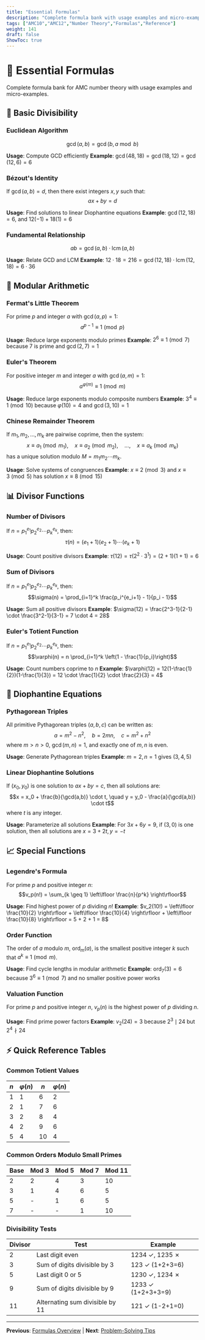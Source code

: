 ```yaml
---
title: "Essential Formulas"
description: "Complete formula bank with usage examples and micro-examples for AMC number theory."
tags: ["AMC10","AMC12","Number Theory","Formulas","Reference"]
weight: 141
draft: false
ShowToc: true
---
```


# 📏 Essential Formulas

Complete formula bank for AMC number theory with usage examples and micro-examples.

## 🔢 Basic Divisibility

### Euclidean Algorithm
$$\gcd(a,b) = \gcd(b, a \bmod b)$$

**Usage**: Compute GCD efficiently
**Example**: $\gcd(48,18) = \gcd(18,12) = \gcd(12,6) = 6$

### Bézout's Identity
If $\gcd(a,b) = d$, then there exist integers $x,y$ such that:
$$ax + by = d$$

**Usage**: Find solutions to linear Diophantine equations
**Example**: $\gcd(12,18) = 6$, and $12(-1) + 18(1) = 6$

### Fundamental Relationship
$$ab = \gcd(a,b) \cdot \operatorname{lcm}(a,b)$$

**Usage**: Relate GCD and LCM
**Example**: $12 \cdot 18 = 216 = \gcd(12,18) \cdot \operatorname{lcm}(12,18) = 6 \cdot 36$

## 🔄 Modular Arithmetic

### Fermat's Little Theorem
For prime $p$ and integer $a$ with $\gcd(a,p) = 1$:
$$a^{p-1} \equiv 1 \pmod{p}$$

**Usage**: Reduce large exponents modulo primes
**Example**: $2^6 \equiv 1 \pmod{7}$ because $7$ is prime and $\gcd(2,7) = 1$

### Euler's Theorem
For positive integer $m$ and integer $a$ with $\gcd(a,m) = 1$:
$$a^{\varphi(m)} \equiv 1 \pmod{m}$$

**Usage**: Reduce large exponents modulo composite numbers
**Example**: $3^4 \equiv 1 \pmod{10}$ because $\varphi(10) = 4$ and $\gcd(3,10) = 1$

### Chinese Remainder Theorem
If $m_1, m_2, \ldots, m_k$ are pairwise coprime, then the system:
$$x \equiv a_1 \pmod{m_1}, \quad x \equiv a_2 \pmod{m_2}, \quad \ldots, \quad x \equiv a_k \pmod{m_k}$$
has a unique solution modulo $M = m_1 m_2 \cdots m_k$.

**Usage**: Solve systems of congruences
**Example**: $x \equiv 2 \pmod{3}$ and $x \equiv 3 \pmod{5}$ has solution $x \equiv 8 \pmod{15}$

## 📊 Divisor Functions

### Number of Divisors
If $n = p_1^{e_1} p_2^{e_2} \cdots p_k^{e_k}$, then:
$$\tau(n) = (e_1 + 1)(e_2 + 1) \cdots (e_k + 1)$$

**Usage**: Count positive divisors
**Example**: $\tau(12) = \tau(2^2 \cdot 3^1) = (2+1)(1+1) = 6$

### Sum of Divisors
If $n = p_1^{e_1} p_2^{e_2} \cdots p_k^{e_k}$, then:
$$\sigma(n) = \prod_{i=1}^k \frac{p_i^{e_i+1} - 1}{p_i - 1}$$

**Usage**: Sum all positive divisors
**Example**: $\sigma(12) = \frac{2^3-1}{2-1} \cdot \frac{3^2-1}{3-1} = 7 \cdot 4 = 28$

### Euler's Totient Function
If $n = p_1^{e_1} p_2^{e_2} \cdots p_k^{e_k}$, then:
$$\varphi(n) = n \prod_{i=1}^k \left(1 - \frac{1}{p_i}\right)$$

**Usage**: Count numbers coprime to $n$
**Example**: $\varphi(12) = 12(1-\frac{1}{2})(1-\frac{1}{3}) = 12 \cdot \frac{1}{2} \cdot \frac{2}{3} = 4$

## 🔺 Diophantine Equations

### Pythagorean Triples
All primitive Pythagorean triples $(a,b,c)$ can be written as:
$$a = m^2 - n^2, \quad b = 2mn, \quad c = m^2 + n^2$$
where $m > n > 0$, $\gcd(m,n) = 1$, and exactly one of $m,n$ is even.

**Usage**: Generate Pythagorean triples
**Example**: $m=2, n=1$ gives $(3,4,5)$

### Linear Diophantine Solutions
If $(x_0, y_0)$ is one solution to $ax + by = c$, then all solutions are:
$$x = x_0 + \frac{b}{\gcd(a,b)} \cdot t, \quad y = y_0 - \frac{a}{\gcd(a,b)} \cdot t$$
where $t$ is any integer.

**Usage**: Parameterize all solutions
**Example**: For $3x + 6y = 9$, if $(3,0)$ is one solution, then all solutions are $x = 3 + 2t, y = -t$

## 📈 Special Functions

### Legendre's Formula
For prime $p$ and positive integer $n$:
$$v_p(n!) = \sum_{k \geq 1} \left\lfloor \frac{n}{p^k} \right\rfloor$$

**Usage**: Find highest power of $p$ dividing $n!$
**Example**: $v_2(10!) = \left\lfloor \frac{10}{2} \right\rfloor + \left\lfloor \frac{10}{4} \right\rfloor + \left\lfloor \frac{10}{8} \right\rfloor = 5 + 2 + 1 = 8$

### Order Function
The order of $a$ modulo $m$, $\operatorname{ord}_m(a)$, is the smallest positive integer $k$ such that $a^k \equiv 1 \pmod{m}$.

**Usage**: Find cycle lengths in modular arithmetic
**Example**: $\operatorname{ord}_7(3) = 6$ because $3^6 \equiv 1 \pmod{7}$ and no smaller positive power works

### Valuation Function
For prime $p$ and positive integer $n$, $v_p(n)$ is the highest power of $p$ dividing $n$.

**Usage**: Find prime power factors
**Example**: $v_2(24) = 3$ because $2^3 \mid 24$ but $2^4 \nmid 24$

## ⚡ Quick Reference Tables

### Common Totient Values
| $n$ | $\varphi(n)$ | $n$ | $\varphi(n)$ |
|-----|--------------|-----|--------------|
| 1 | 1 | 6 | 2 |
| 2 | 1 | 7 | 6 |
| 3 | 2 | 8 | 4 |
| 4 | 2 | 9 | 6 |
| 5 | 4 | 10 | 4 |

### Common Orders Modulo Small Primes
| Base | Mod 3 | Mod 5 | Mod 7 | Mod 11 |
|------|-------|-------|-------|--------|
| 2 | 2 | 4 | 3 | 10 |
| 3 | 1 | 4 | 6 | 5 |
| 5 | - | 1 | 6 | 5 |
| 7 | - | - | 1 | 10 |

### Divisibility Tests
| Divisor | Test | Example |
|---------|------|---------|
| 2 | Last digit even | 1234 ✓, 1235 ✗ |
| 3 | Sum of digits divisible by 3 | 123 ✓ (1+2+3=6) |
| 5 | Last digit 0 or 5 | 1230 ✓, 1234 ✗ |
| 9 | Sum of digits divisible by 9 | 1233 ✓ (1+2+3+3=9) |
| 11 | Alternating sum divisible by 11 | 121 ✓ (1-2+1=0) |

---

**Previous**: [Formulas Overview](_index) | **Next**: [Problem-Solving Tips](../tips/problem-solving-tips)

